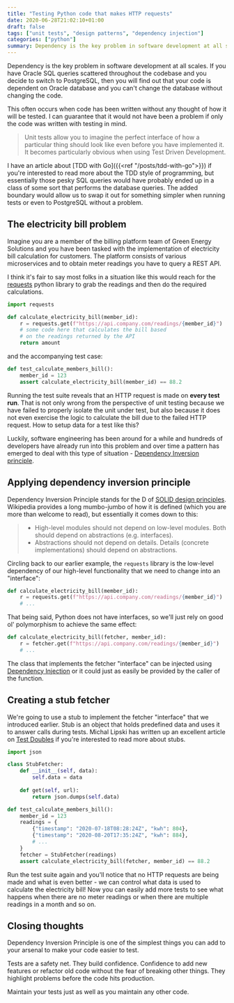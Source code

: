 ```yaml
---
title: "Testing Python code that makes HTTP requests"
date: 2020-06-28T21:02:10+01:00
draft: false
tags: ["unit tests", "design patterns", "dependency injection"]
categories: ["python"]
summary: Dependency is the key problem in software development at all scales. I'm sharing a pattern that I have found useful when testing code that makes HTTP requests.
---
```


Dependency is the key problem in software development at all scales. If you have Oracle SQL queries scattered throughout the codebase and you decide to switch to PostgreSQL, then you will find out that your code is dependent on Oracle database and you can't change the database without changing the code.

This often occurs when code has been written without any thought of how it will be tested. I can guarantee that it would not have been a problem if only the code was written with testing in mind.

> Unit tests allow you to imagine the perfect interface of how a particular thing should look like even before you have implemented it. It becomes particularly obvious when using Test Driven Development.

I have an article about [TDD with Go]({{<ref "/posts/tdd-with-go">}}) if you're interested to read more about the TDD style of programming, but essentially those pesky SQL queries would have probably ended up in a class of some sort that performs the database queries. The added boundary would allow us to swap it out for something simpler when running tests or even to PostgreSQL without a problem.

## The electricity bill problem

Imagine you are a member of the billing platform team of Green Energy Solutions and you have been tasked with the implementation of electricity bill calculation for customers. The platform consists of various microservices and to obtain meter readings you have to query a REST API.

I think it's fair to say most folks in a situation like this would reach for the [requests](https://requests.readthedocs.io/) python library to grab the readings and then do the required calculations.

```python
import requests

def calculate_electricity_bill(member_id):
    r = requests.get(f"https://api.company.com/readings/{member_id}")
    # some code here that calculates the bill based
    # on the readings returned by the API
    return amount
```

and the accompanying test case:

```python
def test_calculate_members_bill():
    member_id = 123
    assert calculate_electricity_bill(member_id) == 88.2
```

Running the test suite reveals that an HTTP request is made on **every test run**. That is not only wrong from the perspective of unit testing because we have failed to properly isolate the unit under test, but also because it does not even exercise the logic to calculate the bill due to the failed HTTP request. How to setup data for a test like this?

Luckily, software engineering has been around for a while and hundreds of developers have already run into this problem and over time a pattern has emerged to deal with this type of situation - [Dependency Inversion principle](https://en.wikipedia.org/wiki/Dependency_inversion_principle).

## Applying dependency inversion principle

Dependency Inversion Principle stands for the D of [SOLID design principles](https://en.wikipedia.org/wiki/SOLID).  Wikipedia provides a long mumbo-jumbo of how it is defined (which you are more than welcome to read), but essentially it comes down to this:

> - High-level modules should not depend on low-level modules. Both should depend on abstractions (e.g. interfaces).
> - Abstractions should not depend on details. Details (concrete implementations) should depend on abstractions.

Circling back to our earlier example, the `requests` library is the low-level dependency of our high-level functionality that we need to change into an "interface":

```python
def calculate_electricity_bill(member_id):
    r = requests.get(f"https://api.company.com/readings/{member_id}")
    # ...
```

That being said, Python does not have interfaces, so we'll just rely on good ol' polymorphism to achieve the same effect:

```python
def calculate_electricity_bill(fetcher, member_id):
    r = fetcher.get(f"https://api.company.com/readings/{member_id}")
    # ...
```

The class that implements the fetcher "interface" can be injected using [Dependency Injection](https://en.wikipedia.org/wiki/Dependency_injection) or it could just as easily be provided by the caller of the function.

## Creating a stub fetcher

We're going to use a stub to implement the fetcher "interface" that we introduced earlier. Stub is an object that holds predefined data and uses it to answer calls during tests. Michal Lipski has written up an excellent article on [Test Doubles](https://blog.pragmatists.com/test-doubles-fakes-mocks-and-stubs-1a7491dfa3da) if you're interested to read more about stubs.

```python
import json

class StubFetcher:
    def __init__(self, data):
        self.data = data
    
    def get(self, url):
        return json.dumps(self.data)

def test_calculate_members_bill():
    member_id = 123
    readings = {
        {"timestamp": "2020-07-18T08:28:24Z", "kwh": 804},
        {"timestamp": "2020-08-20T17:35:24Z", "kwh": 884},
        # ...
    }
    fetcher = StubFetcher(readings)
    assert calculate_electricity_bill(fetcher, member_id) == 88.2
```

Run the test suite again and you'll notice that no HTTP requests are being made and what is even better - we can control what data is used to calculate the electricity bill! Now you can easily add more tests to see what happens when there are no meter readings or when there are multiple readings in a month and so on.

## Closing thoughts

Dependency Inversion Principle is one of the simplest things you can add to your arsenal to make your code easier to test.

Tests are a safety net. They build confidence. Confidence to add new features or refactor old code without the fear of breaking other things. They highlight problems before the code hits production.

Maintain your tests just as well as you maintain any other code.
